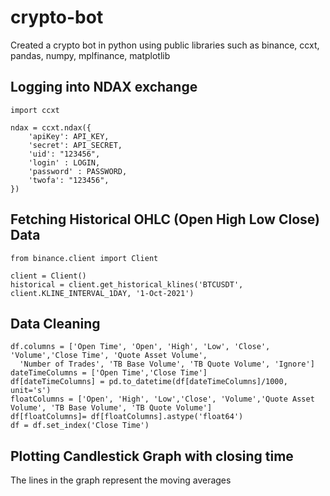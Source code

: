 # crypto-bot
Created a crypto bot in python using public libraries such as binance, ccxt, pandas, numpy, mplfinance, matplotlib

## Logging into NDAX exchange
```
import ccxt

ndax = ccxt.ndax({
    'apiKey': API_KEY,
    'secret': API_SECRET,
    'uid': "123456",   
    'login' : LOGIN,
    'password' : PASSWORD,
    'twofa': "123456",
})
```
## Fetching Historical OHLC (Open High Low Close) Data
```
from binance.client import Client

client = Client()
historical = client.get_historical_klines('BTCUSDT', client.KLINE_INTERVAL_1DAY, '1-Oct-2021')
```
## Data Cleaning
```
df.columns = ['Open Time', 'Open', 'High', 'Low', 'Close', 'Volume','Close Time', 'Quote Asset Volume',
  'Number of Trades', 'TB Base Volume', 'TB Quote Volume', 'Ignore']
dateTimeColumns = ['Open Time','Close Time']
df[dateTimeColumns] = pd.to_datetime(df[dateTimeColumns]/1000, unit='s')
floatColumns = ['Open', 'High', 'Low','Close', 'Volume','Quote Asset Volume', 'TB Base Volume', 'TB Quote Volume']
df[floatColumns]= df[floatColumns].astype('float64')
df = df.set_index('Close Time')
```
## Plotting Candlestick Graph with closing time
The lines in the graph represent the moving averages

